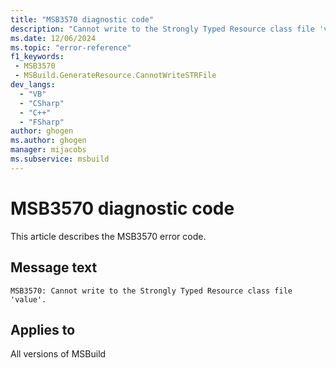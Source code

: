 ```yaml
---
title: "MSB3570 diagnostic code"
description: "Cannot write to the Strongly Typed Resource class file 'value'."
ms.date: 12/06/2024
ms.topic: "error-reference"
f1_keywords:
 - MSB3570
 - MSBuild.GenerateResource.CannotWriteSTRFile
dev_langs:
  - "VB"
  - "CSharp"
  - "C++"
  - "FSharp"
author: ghogen
ms.author: ghogen
manager: mijacobs
ms.subservice: msbuild
---
```


# MSB3570 diagnostic code

<!-- :::ErrorDefinitionDescription::: -->
<!-- :::editable-content name="introDescription"::: -->
This article describes the MSB3570 error code.
<!-- :::editable-content-end::: -->

## Message text

```output
MSB3570: Cannot write to the Strongly Typed Resource class file 'value'.
```

<!-- :::editable-content name="postOutputDescription"::: -->
<!--
{StrBegin="MSB3570: "}
-->
<!-- :::editable-content-end::: -->
<!-- :::ErrorDefinitionDescription-end::: -->

## Applies to

All versions of MSBuild
